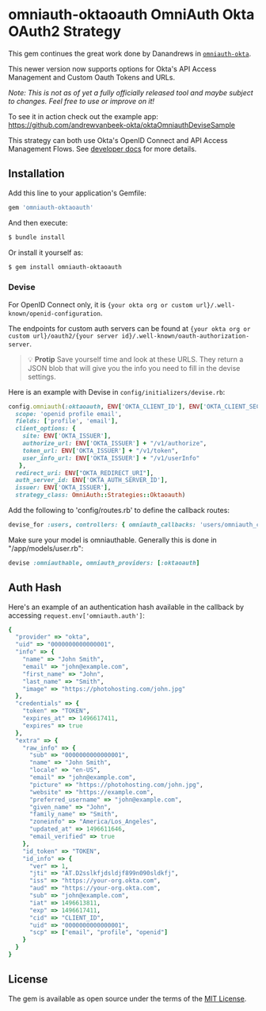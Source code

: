 # omniauth-oktaoauth OmniAuth Okta OAuth2 Strategy

This gem continues the great work done by Danandrews in [`omniauth-okta`](https://github.com/dandrews/omniauth-okta).

This newer version now supports options for Okta's API Access Management and Custom Oauth Tokens and URLs. 

_Note: This is not as of yet a fully officially released tool and maybe subject to changes. Feel free to use or improve on it!_

To see it in action check out the example app: https://github.com/andrewvanbeek-okta/oktaOmniauthDeviseSample

This strategy can both use Okta's OpenID Connect and API Access Management Flows. See [developer docs](https://developer.okta.com/docs/api/resources/oidc.html) for more details.

## Installation

Add this line to your application's Gemfile:

```ruby
gem 'omniauth-oktaoauth'
```

And then execute:
```bash
$ bundle install
```

Or install it yourself as:
```bash
$ gem install omniauth-oktaoauth
```

### Devise

For OpenID Connect only, it is `{your okta org or custom url}/.well-known/openid-configuration`.

The endpoints for custom auth servers can be found at `{your okta org or custom url}/oauth2/{your server id}/.well-known/oauth-authorization-server`. 

> :bulb: **Protip** Save yourself time and look at these URLS. They return a JSON blob that will give you the info you need to fill in the devise settings.


Here is an example with Devise in `config/initializers/devise.rb`:

```ruby
config.omniauth(:oktaoauth, ENV['OKTA_CLIENT_ID'], ENV['OKTA_CLIENT_SECRET'],
  scope: 'openid profile email',
  fields: ['profile', 'email'],
  client_options: {
    site: ENV['OKTA_ISSUER'],
    authorize_url: ENV['OKTA_ISSUER'] + "/v1/authorize",
    token_url: ENV['OKTA_ISSUER'] + "/v1/token",
    user_info_url: ENV['OKTA_ISSUER'] + "/v1/userInfo"
   },
  redirect_uri: ENV["OKTA_REDIRECT_URI"],
  auth_server_id: ENV['OKTA_AUTH_SERVER_ID'],
  issuer: ENV['OKTA_ISSUER'],
  strategy_class: OmniAuth::Strategies::Oktaoauth)
```

Add the following to 'config/routes.rb' to define the callback routes:

```ruby
devise_for :users, controllers: { omniauth_callbacks: 'users/omniauth_callbacks' }
```

Make sure your model is omniauthable. Generally this is done in "/app/models/user.rb":

```ruby
devise :omniauthable, omniauth_providers: [:oktaoauth]
```

## Auth Hash

Here's an example of an authentication hash available in the callback by accessing `request.env['omniauth.auth']`:

```ruby
{
  "provider" => "okta",
  "uid" => "0000000000000001",
  "info" => {
    "name" => "John Smith",
    "email" => "john@example.com",
    "first_name" => "John",
    "last_name" => "Smith",
    "image" => "https://photohosting.com/john.jpg"
  },
  "credentials" => {
    "token" => "TOKEN",
    "expires_at" => 1496617411,
    "expires" => true
  },
  "extra" => {
    "raw_info" => {
      "sub" => "0000000000000001",
      "name" => "John Smith",
      "locale" => "en-US",
      "email" => "john@example.com",
      "picture" => "https://photohosting.com/john.jpg",
      "website" => "https://example.com",
      "preferred_username" => "john@example.com",
      "given_name" => "John",
      "family_name" => "Smith",
      "zoneinfo" => "America/Los_Angeles",
      "updated_at" => 1496611646,
      "email_verified" => true
    },
    "id_token" => "TOKEN",
    "id_info" => {
      "ver" => 1,
      "jti" => "AT.D2sslkfjdsldjf899n090sldkfj",
      "iss" => "https://your-org.okta.com",
      "aud" => "https://your-org.okta.com",
      "sub" => "john@example.com",
      "iat" => 1496613811,
      "exp" => 1496617411,
      "cid" => "CLIENT_ID",
      "uid" => "0000000000000001",
      "scp" => ["email", "profile", "openid"]
    }
  }
}
```


## License
The gem is available as open source under the terms of the [MIT License](http://opensource.org/licenses/MIT).
